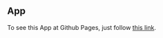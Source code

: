 ## App

To see this App at Github Pages, just follow
[this link](https://klypalskyi.github.io/goit-react-hw-03-bank-account/).
